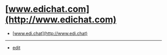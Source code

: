 # [www.edichat.com](http://www.edichat.com)

+ [www.edi.chat](http://www.edi.chat)


---

+ [edit](https://github.com/edichat/www/edit/main/README.md)
